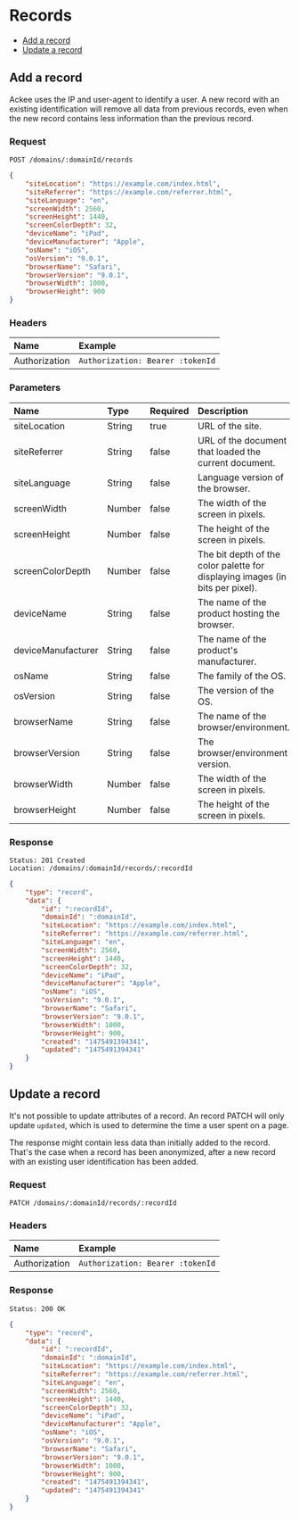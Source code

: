 # Records

- [Add a record](#add-a-record)
- [Update a record](#update-a-record)

## Add a record

Ackee uses the IP and user-agent to identify a user. A new record with an existing identification will remove all data from previous records, even when the new record contains less information than the previous record.

### Request

```
POST /domains/:domainId/records
```

```json
{
	"siteLocation": "https://example.com/index.html",
	"siteReferrer": "https://example.com/referrer.html",
	"siteLanguage": "en",
	"screenWidth": 2560,
	"screenHeight": 1440,
	"screenColorDepth": 32,
	"deviceName": "iPad",
	"deviceManufacturer": "Apple",
	"osName": "iOS",
	"osVersion": "9.0.1",
	"browserName": "Safari",
	"browserVersion": "9.0.1",
	"browserWidth": 1000,
	"browserHeight": 900
}
```

### Headers

| Name | Example |
|:-----------|:------------|
| Authorization | `Authorization: Bearer :tokenId` |

### Parameters

| Name | Type | Required | Description |
|:-----------|:------------|:------------|:------------|
| siteLocation | String | true | URL of the site. |
| siteReferrer | String | false | URL of the document that loaded the current document. |
| siteLanguage | String | false | Language version of the browser. |
| screenWidth | Number | false | The width of the screen in pixels. |
| screenHeight | Number | false | The height of the screen in pixels. |
| screenColorDepth | Number | false | The bit depth of the color palette for displaying images (in bits per pixel). |
| deviceName | String | false | The name of the product hosting the browser. |
| deviceManufacturer | String | false | The name of the product's manufacturer. |
| osName | String | false | The family of the OS. |
| osVersion | String | false | The version of the OS. |
| browserName | String | false | The name of the browser/environment. |
| browserVersion | String | false | The browser/environment version. |
| browserWidth | Number | false | The width of the screen in pixels. |
| browserHeight | Number | false | The height of the screen in pixels. |

### Response

```
Status: 201 Created
Location: /domains/:domainId/records/:recordId
```

```json
{
	"type": "record",
	"data": {
		"id": ":recordId",
		"domainId": ":domainId",
		"siteLocation": "https://example.com/index.html",
		"siteReferrer": "https://example.com/referrer.html",
		"siteLanguage": "en",
		"screenWidth": 2560,
		"screenHeight": 1440,
		"screenColorDepth": 32,
		"deviceName": "iPad",
		"deviceManufacturer": "Apple",
		"osName": "iOS",
		"osVersion": "9.0.1",
		"browserName": "Safari",
		"browserVersion": "9.0.1",
		"browserWidth": 1000,
		"browserHeight": 900,
		"created": "1475491394341",
		"updated": "1475491394341"
	}
}
```

## Update a record

It's not possible to update attributes of a record. An record PATCH will only update `updated`, which is used to determine the time a user spent on a page.

The response might contain less data than initially added to the record. That's the case when a record has been anonymized, after a new record with an existing user identification has been added.

### Request

```
PATCH /domains/:domainId/records/:recordId
```

### Headers

| Name | Example |
|:-----------|:------------|
| Authorization | `Authorization: Bearer :tokenId` |

### Response

```
Status: 200 OK
```

```json
{
	"type": "record",
	"data": {
		"id": ":recordId",
		"domainId": ":domainId",
		"siteLocation": "https://example.com/index.html",
		"siteReferrer": "https://example.com/referrer.html",
		"siteLanguage": "en",
		"screenWidth": 2560,
		"screenHeight": 1440,
		"screenColorDepth": 32,
		"deviceName": "iPad",
		"deviceManufacturer": "Apple",
		"osName": "iOS",
		"osVersion": "9.0.1",
		"browserName": "Safari",
		"browserVersion": "9.0.1",
		"browserWidth": 1000,
		"browserHeight": 900,
		"created": "1475491394341",
		"updated": "1475491394341"
	}
}
```